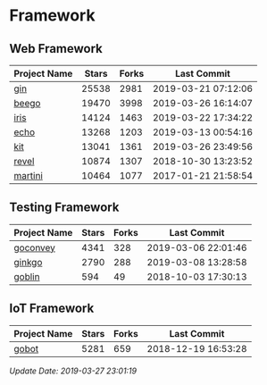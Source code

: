 # Framework

## Web Framework

| Project Name | Stars | Forks | Last Commit |
| ------------ | ----- | ----- | ----------- |
| [gin](https://github.com/gin-gonic/gin) | 25538 | 2981 | 2019-03-21 07:12:06 |
| [beego](https://github.com/astaxie/beego) | 19470 | 3998 | 2019-03-26 16:14:07 |
| [iris](https://github.com/kataras/iris) | 14124 | 1463 | 2019-03-22 17:34:22 |
| [echo](https://github.com/labstack/echo) | 13268 | 1203 | 2019-03-13 00:54:16 |
| [kit](https://github.com/go-kit/kit) | 13041 | 1361 | 2019-03-26 23:49:56 |
| [revel](https://github.com/revel/revel) | 10874 | 1307 | 2018-10-30 13:23:52 |
| [martini](https://github.com/go-martini/martini) | 10464 | 1077 | 2017-01-21 21:58:54 |

## Testing Framework

| Project Name | Stars | Forks | Last Commit |
| ------------ | ----- | ----- | ----------- |
| [goconvey](https://github.com/smartystreets/goconvey) | 4341 | 328 | 2019-03-06 22:01:46 |
| [ginkgo](https://github.com/onsi/ginkgo) | 2790 | 288 | 2019-03-08 13:28:58 |
| [goblin](https://github.com/franela/goblin) | 594 | 49 | 2018-10-03 17:30:13 |

## IoT Framework

| Project Name | Stars | Forks | Last Commit |
| ------------ | ----- | ----- | ----------- |
| [gobot](https://github.com/hybridgroup/gobot) | 5281 | 659 | 2018-12-19 16:53:28 |

*Update Date: 2019-03-27 23:01:19*